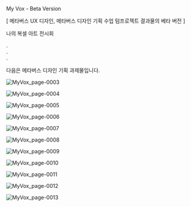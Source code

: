 My Vox - Beta Version

[ 메타버스 UX 디자인, 메타버스 디자인 기획 수업 텀프로젝트 결과물의 베타 버전 ]

나의 복셀 아트 전시회
  
.  
.  
.  
  
다음은 메타버스 디자인 기획 과제물입니다.

![MyVox_page-0003](https://github.com/onenewkong/UGC-Platform/assets/100193796/5b62af65-c18c-45d3-8cdf-3690faab1070)

![MyVox_page-0004](https://github.com/onenewkong/UGC-Platform/assets/100193796/ce8b3453-11ab-4cf7-8dd3-13c1a043fcc5)

![MyVox_page-0005](https://github.com/onenewkong/UGC-Platform/assets/100193796/3b741125-46e1-4951-b99e-f1e12d8daf75)

![MyVox_page-0006](https://github.com/onenewkong/UGC-Platform/assets/100193796/5f85338f-968d-491f-b5e2-dfd46d9ecdb9)

![MyVox_page-0007](https://github.com/onenewkong/UGC-Platform/assets/100193796/e675f818-1843-4d15-8486-08f423b2abd1)

![MyVox_page-0008](https://github.com/onenewkong/UGC-Platform/assets/100193796/20cd9b2c-0322-4bf1-9ffe-972575dd5adc)

![MyVox_page-0009](https://github.com/onenewkong/UGC-Platform/assets/100193796/a222a660-54c3-4cdb-a46c-1f818c320433)

![MyVox_page-0010](https://github.com/onenewkong/UGC-Platform/assets/100193796/01fce7f6-d9b1-4ce4-8a9d-74c285cfdddf)

![MyVox_page-0011](https://github.com/onenewkong/UGC-Platform/assets/100193796/ec36075d-5fa7-406e-ae48-13e867bb2153)

![MyVox_page-0012](https://github.com/onenewkong/UGC-Platform/assets/100193796/58307662-5692-4d1a-be55-cf7436cd675f)

![MyVox_page-0013](https://github.com/onenewkong/UGC-Platform/assets/100193796/15dbeae8-a5c5-48cc-b9a7-348b5690e68c)
